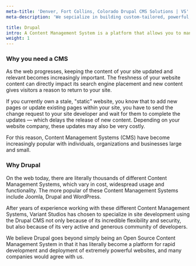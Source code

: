 ```yaml
---
meta-title: 'Denver, Fort Collins, Colorado Drupal CMS Solutions | VS'
meta-description: 'We sepcialize in building custom-tailored, powerful, easy-to-use Drupal Content Management System websites for your Colorado business.'

title: Drupal
intro: A Content Management System is a platform that allows you to manage, edit and publish content in a consistently organized way without any special software or programming knowledge. While there are thousands of different content management systems that range in form, function and capability, Variant Studios specializes in website development using a CMS called Drupal. We have designed custom Drupal websites for small companies to large organizations throughout Fort Collins, Greeley and Denver, Colorado.
weight: 1
---
```


<article class="static-detail"><h3>Why you need a CMS</h3><div class="detail"><p>As the web progresses, keeping the content of your site updated and relevant becomes increasingly important. The freshness of your website content can directly impact its search engine placement and new content gives visitors a reason to return to your site.</p><p>If you currently own a stale, "static" website, you know that to add new pages or update existing pages within your site, you have to send the change request to your site developer and wait for them to complete the updates &mdash; which delays the release of new content. Depending on your website company, these updates may also be very costly.</p><p>For this reason, Content Management Systems (CMS) have become increasingly popular with individuals, organizations and businesses large and small.</p></div></article>

<article class="static-detail"><h3>Why Drupal</h3><div class="detail"><p>On the web today, there are literally thousands of different Content Management Systems, which vary in cost, widespread usage and functionality. The more popular of these Content Management Systems include Joomla, Drupal and WordPress.</p><p>After years of experience working with these different Content Management Systems, Variant Studios has chosen to specialize in site development using the Drupal CMS not only because of its incredible flexibility and security, but also because of its very active and generous community of developers.</p><p>We believe Drupal goes beyond simply being an Open Source Content Management System in that it has literally become a platform for rapid development and deployment of extremely powerful websites, and many companies would agree with us.</p></div></article>